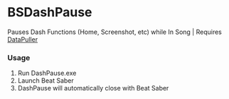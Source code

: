 # BSDashPause
 Pauses Dash Functions (Home, Screenshot, etc) while In Song | Requires [DataPuller](https://github.com/kOFReadie/DataPuller)


### Usage

1. Run DashPause.exe
2. Launch Beat Saber
3. DashPause will automatically close with Beat Saber

